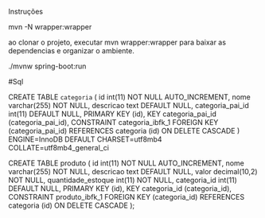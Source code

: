 Instruções

mvn -N wrapper:wrapper

ao clonar o projeto, executar mvn wrapper:wrapper para baixar as dependencias e organizar o ambiente.

./mvnw spring-boot:run

#Sql

CREATE TABLE `categoria` (
 id int(11) NOT NULL AUTO_INCREMENT,
 nome varchar(255) NOT NULL,
 descricao text DEFAULT NULL,
 categoria_pai_id int(11) DEFAULT NULL,
 PRIMARY KEY (id),
 KEY categoria_pai_id (categoria_pai_id),
 CONSTRAINT categoria_ibfk_1 FOREIGN KEY (categoria_pai_id) REFERENCES categoria (id) ON DELETE CASCADE
) ENGINE=InnoDB DEFAULT CHARSET=utf8mb4 COLLATE=utf8mb4_general_ci



CREATE TABLE produto (
 id int(11) NOT NULL AUTO_INCREMENT,
 nome varchar(255) NOT NULL,
 descricao text DEFAULT NULL,
 valor decimal(10,2) NOT NULL,
 quantidade_estoque int(11) NOT NULL,
 categoria_id int(11) DEFAULT NULL,
 PRIMARY KEY (id),
 KEY categoria_id (categoria_id),
 CONSTRAINT produto_ibfk_1 FOREIGN KEY (categoria_id) REFERENCES categoria (id) ON DELETE CASCADE
);
